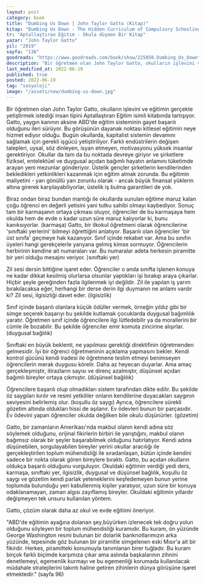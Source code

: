 ```yaml
---
layout: post
category: book
title: "Dumbing Us Down | John Taylor Gatto (Kitap)"
kitap: "Dumbing Us Down - The Hidden Curriculum of Compulsory Schooling"
tr: "Aptallaştıran Eğitim - Okula düşman Bir Kitap"
yazar: "John Taylor Gatto"
yil: "2019"
sayfa: "136"
goodreads: "https://www.goodreads.com/book/show/225850.Dumbing_Us_Down"
description: "Bir öğretmen olan John Taylor Gatto, okulların işlevini ve eğitimin gerçekte yetiştirmek istediği insan tipini Aptallaştıran Eğitim isimli kitabında tartışıyor."
last_modified_at: 2022-06-19
published: true
posted: 2022-06-19
tag: "sosyoloji"
image: "/assets/new/dumbing-us-down.jpg"
---
```


Bir öğretmen olan John Taylor Gatto, okulların işlevini ve eğitimin gerçekte yetiştirmek istediği insan tipini Aptallaştıran Eğitim isimli kitabında tartışıyor. Gatto, yaygın kanının aksine ABD'de eğitim sisteminin gayet başarılı olduğunu ileri sürüyor. Bu görüşünün dayanak noktası kitlesel eğitimin neye hizmet ediyor olduğu. Bugün okullarda, kapitalist sistemin devamını sağlamak için gerekli işgücü yetiştiriliyor. Farklı endüstrilerin değişen talepleri, uysal, söz dinleyen, isyan etmeyen, motivasyonu yüksek insanlar gerektiriyor. Okullar da tam da bu noktada devreye giriyor ve şirketlere fiziksel, entelektüel ve duygusal açıdan bağımlı hayatın anlamını tüketimde arayan yeni mezunlar gönderiyor. Üstelik gençler şirketlerin kendilerinden bekledikleri yetkinlikleri kazanmak için eğitim almak zorunda. Bu eğitimin maliyetini -  yarı gönüllü yarı zorunlu olarak - ancak büyük finansal yüklerin altına girerek karşılayabiliyorlar, üstelik iş bulma garantileri de yok. 

Biraz ondan biraz bundan mantığı ile okullarda sunulan eğitime maruz kalan çoğu öğrenci en değerli yetisini yani tutku sahibi olmayı kaybediyor. Sonuç tam bir karmaşanın ortaya çıkması oluyor, öğrenciler de bu karmaşaya hem okulda hem de evde o kadar uzun süre maruz kalıyorlar ki, bunu kanıksıyorlar. (karmaşa) Gatto, bir ilkokul öğretmeni olarak öğrencilerine 'sınıftaki yerlerini' bilmeyi öğrettiğini anlatıyor. Başarılı olan öğrenciler 'bir üst sınıfa' geçmeye hak kazanıyor. Sınıf içinde rekabet var. Ama bu sınıfın üyeleri hangi gerekçelerle yanyana gelmiş kimse sormuyor. Öğrencilerin herbirinin kendine ait numaraları var. Bu numaralar adeta herkesin piramitte bir yeri olduğu mesajını veriyor. )sınıftaki yer)

Zil sesi dersin bittiğine işaret eder. Öğrenciler o anda sınıfta işlenen konuya ne kadar dikkat kesilmiş olurlarsa olsunlar yaptıkları işi bırakıp araya çıkarlar. Hiçbir şeyle gereğinden fazla ilgilenmek iyi değildir. Zil ile yapılan iş yarım bırakılacaksa eğer, herhangi bir derse derin ilgi duymanın ne anlamı vardır ki? Zil sesi, ilgisizliği davet eder. (ilgisizlik)

Sınıf içinde başarılı olanlara küçük ödüller vermek, örneğin yıldız gibi bir simge seçerek başarıyı bu şekilde kutlamak çocuklarda duygusal bağımlılık yaratır. Öğretmen sınıf içinde öğrencilere ilgi lütfedebilir ya da morallerini bir cümle ile bozabilir. Bu şekilde öğrenciler emir komuta zincirine alışırlar. (duygusal bağlılık)

Sınıftaki en büyük beklenti, ne yapılması gerektiği direktifinin öğretmenden gelmesidir. İyi bir öğrenci öğretmeninin açıklama yapmasını bekler. Kendi kontrol gücünü kendi iradesi ile öğretmene teslim etmeyi benimseyen öğrencilerin merak duygusu körelir. Daha az heyecan duyarlar. Ama amaç gerçekleşmiştir, itirazların sayısı ve direnç azalmıştır, düşünsel açıdan bağımlı bireyler ortaya çıkmıştır. (düşünsel bağlılık)

Öğrencilere başarılı olup olmadıkları sistem tarafından dikte edilir. Bu şekilde öz saygıları kırılır ve resmi yetkililer onların kendilerine duyacakları saygının seviyesini belirlemiş olur. (koşullu öz saygı) Ayrıca, öğrencilere sürekli gözetim altında oldukları hissi de aşılanır. Ev ödevleri bunun bir parçasıdır. Ev ödevini yapan öğrenciler okulda değilken bile okulu düşünürler. (gözetim)

Gatto, bir zamanların Amerikası'nda makbul olanın kendi adına söz söylemek olduğunu, orijinal fikirlerin birbiri ile yarıştığını, makbul olanın bağımsız olarak bir şeyler başarabilmek olduğunu hatırlatıyor. Kendi adına düşünebilen, sorgulayabilen bireyler yerini okullar aracılığı ile gerçekleştirilen toplum mühendisliği ile sıradanlaşan, bütün içinde kendini sadece bir nokta olarak gören bireylere bıraktı. Gatto, bu açıdan okulların oldukça başarılı olduğunu vurguluyor. Okuldaki eğitimin verdiği yedi ders, karmaşa, sınıftaki yer, ilgisizlik, duygusal ve düşünsel bağlılık, koşullu öz saygı ve gözetim kendi parlak yeteneklerini keşfedemeyen bunun yerine toplumda bulunduğu yeri kabullenmiş kişiler yaratıyor, uzun süre bir konuya odaklanamayan, zaman algısı zayıflamış bireyler. Okuldaki eğitimin yıllardır değişmeyen tek unsuru kullanılan yöntem.

Gatto, çözüm olarak daha az okul ve evde eğitiimi öneriyor. 

"ABD'de eğitimin ayağına dolanan şey,büyürken izlenecek tek doğru yolun olduğunu söyleyen bir toplum mühendisliği kuramıdır. Bu kuram, ön yüzünde George Washington resmi bulunan bir dolarlık banknotlarımızın arka yüzünde, tepesinde göz bulunan bir piramitle simgelenen eski Mısır'a ait bir fikirdir. Herkes, piramitteki konumuyla tanımlanan birer tuğladır. Bu kuram birçok farklı biçimde karşımıza çıkar ama aslında başkalarının zihnini denetlemeyi, egemenlik kurmayı ve bu egemenliği korumada kullanılacak müdahale stratejilerini takıntı haline getiren zihinlerin dünya görüşüne işaret etmektedir." (sayfa 96)
